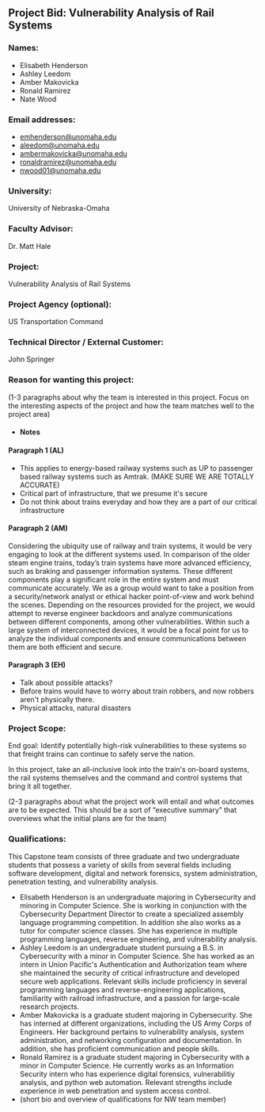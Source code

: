 ## Project Bid: Vulnerability Analysis of Rail Systems

### Names:
* Elisabeth Henderson
* Ashley Leedom
* Amber Makovicka
* Ronald Ramirez
* Nate Wood

### Email addresses:
* emhenderson@unomaha.edu
* aleedom@unomaha.edu
* ambermakovicka@unomaha.edu
* ronaldramirez@unomaha.edu
* nwood01@unomaha.edu

### University:			
University of Nebraska-Omaha

### Faculty Advisor:		
Dr. Matt Hale

### Project:			
Vulnerability Analysis of Rail Systems 

### Project Agency (optional):	
US Transportation Command

### Technical Director / External Customer: 	
John Springer	

### Reason for wanting this project:

(1-3 paragraphs about why the team is interested in this project. Focus on the interesting aspects of the project and how the team matches well to the project area)
- #### Notes 
#### Paragraph 1 (AL)
- This applies to energy-based railway systems such as UP to passenger based railway systems such as Amtrak. (MAKE SURE WE ARE TOTALLY ACCURATE)
- Critical part of infrastructure, that we presume it's secure
- Do not think about trains everyday and how they are a part of our critical infrastructure
#### Paragraph 2 (AM)
Considering the ubiquity use of railway and train systems, it would be very engaging to look at the different systems used. In comparison of the older steam engine trains, today’s train systems have more advanced efficiency, such as braking and passenger information systems. These different components play a significant role in the entire system and must communicate accurately. We as a group would want to take a position from a security/network analyst or ethical hacker point-of-view and work behind the scenes. Depending on the resources provided for the project, we would attempt to reverse engineer backdoors and analyze communications between different components, among other vulnerabilities. Within such a large system of interconnected devices, it would be a focal point for us to analyze the individual components and ensure communications between them are both efficient and secure. 
#### Paragraph 3 (EH)
- Talk about possible attacks?
- Before trains would have to worry about train robbers, and now robbers aren't physically there. 
- Physical attacks, natural disasters



### Project Scope:

End goal: Identify potentially high-risk vulnerabilities to these systems so that freight trains can continue to safely serve the nation.

In this project, take an all-inclusive look into the train's on-board systems, the rail systems themselves and the command and control systems that bring it all together.

(2-3 paragraphs about what the project work will entail and what outcomes are to be expected. This should be a sort of “executive summary” that overviews what the initial plans are for the team)

### Qualifications:

This Capstone team consists of three graduate and two undergraduate students that possess a variety of skills from several fields including software development, digital and network forensics, system administration, penetration testing, and vulnerability analysis.  
* Elisabeth Henderson is an undergraduate majoring in Cybersecurity and minoring in Computer Science. She is working in conjunction with the Cybersecurity Department Director to create a specialized assembly language programming competition. In addition she also works as a tutor for computer science classes. She has experience in multiple programming languages, reverse engineering, and vulnerability analysis.
* Ashley Leedom is an undergraduate student pursuing a B.S. in Cybersecurity with a minor in Computer Science.  She has worked as an intern in Union Pacific's Authentication and Authorization team where she maintained the security of critical infrastructure and developed secure web applications.  Relevant skills include proficiency in several programming languages and reverse-engineering applications, familiarity with railroad infrastructure, and a passion for large-scale research projects.  
* Amber Makovicka is a graduate student majoring in Cybersecurity. She has interned at different organizations, including the US Army Corps of Engineers. Her background pertains to vulnerability analysis, system administration, and networking configuration and documentation. In addition, she has proficient communication and people skills. 
* Ronald Ramirez is a graduate student majoring in Cybersecurity with a minor in Computer Science. He currently works as an Information Security intern who has experience digital forensics, vulnerabilitiy analysis, and python web automation. Relevant strengths include experience in web penetration and system access control.
* (short bio and overview of qualifications for NW team member)

